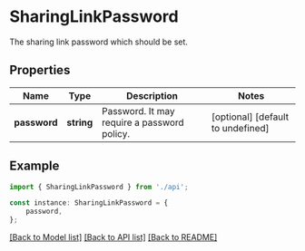 # SharingLinkPassword

The sharing link password which should be set. 

## Properties

Name | Type | Description | Notes
------------ | ------------- | ------------- | -------------
**password** | **string** | Password. It may require a password policy. | [optional] [default to undefined]

## Example

```typescript
import { SharingLinkPassword } from './api';

const instance: SharingLinkPassword = {
    password,
};
```

[[Back to Model list]](../README.md#documentation-for-models) [[Back to API list]](../README.md#documentation-for-api-endpoints) [[Back to README]](../README.md)
